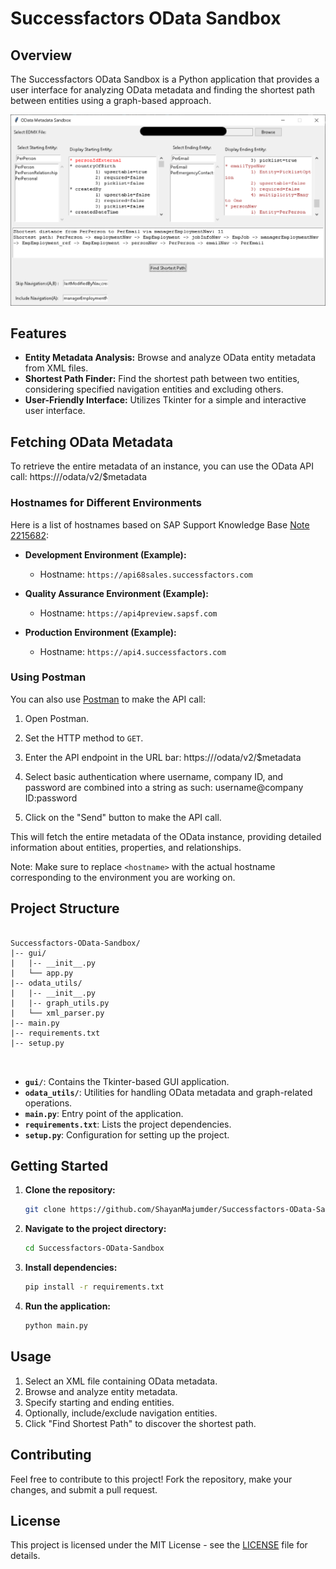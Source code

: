 # Successfactors OData Sandbox

## Overview

The Successfactors OData Sandbox is a Python application that provides a user interface for analyzing OData metadata and finding the shortest path between entities using a graph-based approach.

![Application Screenshot](Screenshot.png)


## Features

- **Entity Metadata Analysis:** Browse and analyze OData entity metadata from XML files.
- **Shortest Path Finder:** Find the shortest path between two entities, considering specified navigation entities and excluding others.
- **User-Friendly Interface:** Utilizes Tkinter for a simple and interactive user interface.

## Fetching OData Metadata

To retrieve the entire metadata of an instance, you can use the OData API call: https://<hostname>/odata/v2/$metadata

### Hostnames for Different Environments

Here is a list of hostnames based on SAP Support Knowledge Base [Note 2215682](https://userapps.support.sap.com/sap/support/knowledge/en/2215682):

- **Development Environment (Example):**
  - Hostname: `https://api68sales.successfactors.com`

- **Quality Assurance Environment (Example):**
  - Hostname: `https://api4preview.sapsf.com`

- **Production Environment (Example):**
  - Hostname: `https://api4.successfactors.com`

### Using Postman

You can also use [Postman](https://www.postman.com/) to make the API call:

1. Open Postman.

2. Set the HTTP method to `GET`.

3. Enter the API endpoint in the URL bar: https://<hostname>/odata/v2/$metadata

4. Select basic authentication where username, company ID, and password are combined into a string as such: username@company ID:password


5. Click on the "Send" button to make the API call.

This will fetch the entire metadata of the OData instance, providing detailed information about entities, properties, and relationships.

Note: Make sure to replace `<hostname>` with the actual hostname corresponding to the environment you are working on.




## Project Structure



<body>
    <pre>
        <code>
Successfactors-OData-Sandbox/
|-- gui/
|   |-- __init__.py
|   └── app.py
|-- odata_utils/
|   |-- __init__.py
|   |-- graph_utils.py
|   └── xml_parser.py
|-- main.py
|-- requirements.txt
|-- setup.py
        </code>
    </pre>
</body>


- **`gui/`**: Contains the Tkinter-based GUI application.
- **`odata_utils/`**: Utilities for handling OData metadata and graph-related operations.
- **`main.py`**: Entry point of the application.
- **`requirements.txt`**: Lists the project dependencies.
- **`setup.py`**: Configuration for setting up the project.

## Getting Started

1. **Clone the repository:**

    ```bash
    git clone https://github.com/ShayanMajumder/Successfactors-OData-Sandbox.git
    ```

2. **Navigate to the project directory:**

    ```bash
    cd Successfactors-OData-Sandbox
    ```

3. **Install dependencies:**

    ```bash
    pip install -r requirements.txt
    ```

4. **Run the application:**

    ```bash
    python main.py
    ```

## Usage

1. Select an XML file containing OData metadata.
2. Browse and analyze entity metadata.
3. Specify starting and ending entities.
4. Optionally, include/exclude navigation entities.
5. Click "Find Shortest Path" to discover the shortest path.

## Contributing

Feel free to contribute to this project! Fork the repository, make your changes, and submit a pull request.

## License

This project is licensed under the MIT License - see the [LICENSE](LICENSE) file for details.
